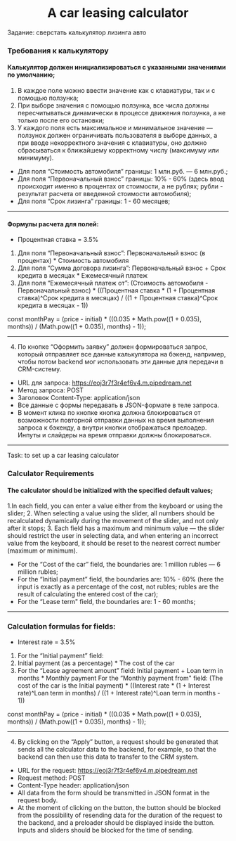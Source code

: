 <h1 align='center'>A car leasing calculator</h1>

Задание: сверстать калькулятор лизинга авто


### Требования к калькулятору
#### Калькулятор должен инициализироваться с указанными значениями по умолчанию;
1. В каждое поле можно ввести значение как с клавиатуры, так и с помощью ползунка;
2. При выборе значения с помощью ползунка, все числа должны пересчитываться динамически в процессе движения ползунка, а не только после его остановки;
3. У каждого поля есть максимальное и минимальное значение — ползунок должен ограничивать пользователя в выборе данных, а при вводе некорректного значения с клавиатуры, оно должно сбрасываться к ближайшему корректному числу (максимуму или минимуму).
* Для поля “Стоимость автомобиля” границы: 1 млн.руб. — 6 млн.руб.;
* Для поля “Первоначальный взнос” границы: 10% - 60% (здесь ввод происходит именно в процентах от стоимости, а не рублях; рубли - результат расчета от введенной стоимости автомобиля);
* Для поля “Срок лизинга” границы: 1 - 60 месяцев;
***
#### Формулы расчета для полей:
* Процентная ставка = 3.5%
1. Для поля “Первоначальный взнос”: 
Первоначальный взнос (в процентах) * Стоимость автомобиля
2. Для поля “Сумма договора лизинга”:
Первоначальный взнос + Срок кредита в месяцах * Ежемесячный платеж
3. Для поля “Ежемесячный платеж от”:
(Стоимость автомобиля - Первоначальный взнос) * ((Процентная ставка * (1 + Процентная ставка)^Срок кредита в месяцах) / ((1 + Процентная ставка)^Срок кредита в месяцах - 1)) 

const monthPay = (price - initial) * ((0.035 * Math.pow((1 + 0.035), months)) / (Math.pow((1 + 0.035), months) - 1));

***
4. По кнопке “Оформить заявку” должен формироваться запрос, который отправляет все данные калькулятора на бэкенд, например, чтобы потом backend мог использовать эти данные для передачи в CRM-систему.
* URL для запроса: https://eoj3r7f3r4ef6v4.m.pipedream.net
* Метод запроса: POST
* Заголовок Content-Type: application/json
* Все данные с формы передавать в JSON-формате в теле запроса.
* В момент клика по кнопке кнопка должна блокироваться от возможности повторной отправки данных на время выполнения запроса к бэкенду, а внутри кнопки отображаться прелоадер. Инпуты и слайдеры на время отправки должны блокироваться.

----

Task: to set up a car leasing calculator


### Calculator Requirements
#### The calculator should be initialized with the specified default values;
1.In each field, you can enter a value either from the keyboard or using the slider;
2. When selecting a value using the slider, all numbers should be recalculated dynamically during the movement of the slider, and not only after it stops;
3. Each field has a maximum and minimum value — the slider should restrict the user in selecting data, and when entering an incorrect value from the keyboard, it should be reset to the nearest correct number (maximum or minimum).
* For the “Cost of the car” field, the boundaries are: 1 million rubles — 6 million rubles;
* For the “Initial payment” field, the boundaries are: 10% - 60% (here the input is exactly as a percentage of the cost, not rubles; rubles are the result of calculating the entered cost of the car);
* For the “Lease term" field, the boundaries are: 1 - 60 months;

***
### Calculation formulas for fields:
* Interest rate = 3.5%
1. For the “Initial payment” field: 
2. Initial payment (as a percentage) * The cost of the car
3. For the “Lease agreement amount” field:
Initial payment + Loan term in months * Monthly payment
For the “Monthly payment from" field:
(The cost of the car is the Initial payment) * ((Interest rate * (1 + Interest rate)^Loan term in months) / ((1 + Interest rate)^Loan term in months - 1)) 

const monthPay = (price - initial) * ((0.035 * Math.pow((1 + 0.035), months)) / (Math.pow((1 + 0.035), months) - 1));
***
4. By clicking on the “Apply” button, a request should be generated that sends all the calculator data to the backend, for example, so that the backend can then use this data to transfer to the CRM system.
* URL for the request: https://eoj3r7f3r4ef6v4.m.pipedream.net
* Request method: POST
* Content-Type header: application/json
* All data from the form should be transmitted in JSON format in the request body.
* At the moment of clicking on the button, the button should be blocked from the possibility of resending data for the duration of the request to the backend, and a preloader should be displayed inside the button. Inputs and sliders should be blocked for the time of sending.
